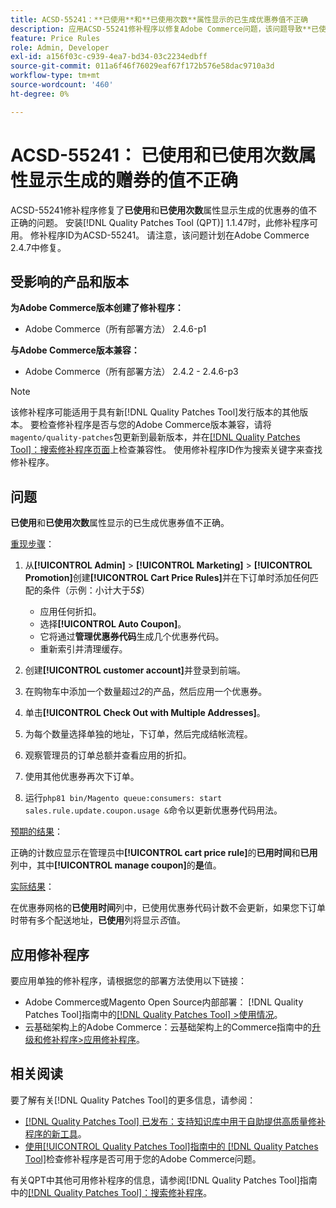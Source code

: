 ```yaml
---
title: ACSD-55241：**已使用**和**已使用次数**属性显示的已生成优惠券值不正确
description: 应用ACSD-55241修补程序以修复Adobe Commerce问题，该问题导致**已使用**和**使用次数**属性显示生成的赠券的值不正确
feature: Price Rules
role: Admin, Developer
exl-id: a156f03c-c939-4ea7-bd34-03c2234edbff
source-git-commit: 011a6f46f76029eaf67f172b576e58dac9710a3d
workflow-type: tm+mt
source-wordcount: '460'
ht-degree: 0%

---
```


# ACSD-55241： **已使用**&#x200B;和&#x200B;**已使用次数**&#x200B;属性显示生成的赠券的值不正确

ACSD-55241修补程序修复了&#x200B;**已使用**&#x200B;和&#x200B;**已使用次数**&#x200B;属性显示生成的优惠券的值不正确的问题。 安装[!DNL Quality Patches Tool (QPT)] 1.1.47时，此修补程序可用。 修补程序ID为ACSD-55241。 请注意，该问题计划在Adobe Commerce 2.4.7中修复。

## 受影响的产品和版本

**为Adobe Commerce版本创建了修补程序：**

* Adobe Commerce（所有部署方法） 2.4.6-p1

**与Adobe Commerce版本兼容：**

* Adobe Commerce（所有部署方法） 2.4.2 - 2.4.6-p3

>[!NOTE]
>
>该修补程序可能适用于具有新[!DNL Quality Patches Tool]发行版本的其他版本。 要检查修补程序是否与您的Adobe Commerce版本兼容，请将`magento/quality-patches`包更新到最新版本，并在[[!DNL Quality Patches Tool]：搜索修补程序页面](https://experienceleague.adobe.com/tools/commerce-quality-patches/index.html)上检查兼容性。 使用修补程序ID作为搜索关键字来查找修补程序。

## 问题

**已使用**&#x200B;和&#x200B;**已使用次数**&#x200B;属性显示的已生成优惠券值不正确。

<u>重现步骤</u>：

1. 从&#x200B;**[!UICONTROL Admin]** > **[!UICONTROL Marketing]** > **[!UICONTROL Promotion]**&#x200B;创建&#x200B;**[!UICONTROL Cart Price Rules]**&#x200B;并在下订单时添加任何匹配的条件（示例：小计大于&#x200B;*5$*）

   * 应用任何折扣。
   * 选择&#x200B;**[!UICONTROL Auto Coupon]**。
   * 它将通过&#x200B;**管理优惠券代码**&#x200B;生成几个优惠券代码。
   * 重新索引并清理缓存。

1. 创建&#x200B;**[!UICONTROL customer account]**&#x200B;并登录到前端。
1. 在购物车中添加一个数量超过&#x200B;*2*&#x200B;的产品，然后应用一个优惠券。
1. 单击&#x200B;**[!UICONTROL Check Out with Multiple Addresses]**。
1. 为每个数量选择单独的地址，下订单，然后完成结帐流程。
1. 观察管理员的订单总额并查看应用的折扣。
1. 使用其他优惠券再次下订单。
1. 运行`php81 bin/Magento queue:consumers: start sales.rule.update.coupon.usage &`命令以更新优惠券代码用法。

<u>预期的结果</u>：

正确的计数应显示在管理员中&#x200B;**[!UICONTROL cart price rule]**&#x200B;的&#x200B;**已用时间**&#x200B;和&#x200B;**已用**&#x200B;列中，其中&#x200B;**[!UICONTROL manage coupon]**&#x200B;的&#x200B;**是**&#x200B;值。

<u>实际结果</u>：

在优惠券网格的&#x200B;**已使用时间**&#x200B;列中，已使用优惠券代码计数不会更新，如果您下订单时带有多个配送地址，**已使用**&#x200B;列将显示&#x200B;*否*&#x200B;值。

## 应用修补程序

要应用单独的修补程序，请根据您的部署方法使用以下链接：

* Adobe Commerce或Magento Open Source内部部署： [!DNL Quality Patches Tool]指南中的[[!DNL Quality Patches Tool] >使用情况](/help/tools/quality-patches-tool/usage.md)。
* 云基础架构上的Adobe Commerce：云基础架构上的Commerce指南中的[升级和修补程序>应用修补程序](https://experienceleague.adobe.com/docs/commerce-cloud-service/user-guide/develop/upgrade/apply-patches.html)。

## 相关阅读

要了解有关[!DNL Quality Patches Tool]的更多信息，请参阅：

* [[!DNL Quality Patches Tool] 已发布：支持知识库中用于自助提供高质量修补程序的新工具](https://experienceleague.adobe.com/en/docs/commerce-operations/tools/quality-patches-tool/quality-patches-tool-to-self-serve-quality-patches)。
* [使用[!UICONTROL Quality Patches Tool]指南中的 [!DNL Quality Patches Tool]](/help/tools/quality-patches-tool/patches-available-in-qpt/check-patch-for-magento-issue-with-magento-quality-patches.md)检查修补程序是否可用于您的Adobe Commerce问题。


有关QPT中其他可用修补程序的信息，请参阅[!DNL Quality Patches Tool]指南中的[[!DNL Quality Patches Tool]：搜索修补程序](https://experienceleague.adobe.com/tools/commerce-quality-patches/index.html)。
